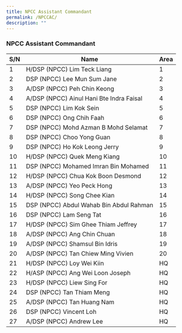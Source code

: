 ```yaml
---
title: NPCC Assistant Commandant
permalink: /NPCCAC/
description: ""
---
```

### NPCC Assistant Commandant



| S/N | Name | Area |
| -------- | -------- | -------- |
| 1     | H/DSP (NPCC) Lim Teck Liang     | 1     |
| 2     | DSP (NPCC) Lee Mun Sum Jane     | 2     |
| 3     | A/DSP (NPCC) Peh Chin Keong     | 3     |
| 4     | A/DSP (NPCC) Ainul Hani Bte Indra Faisal     | 4     |
| 5     | DSP (NPCC) Lim Kok Sein     | 5     |
| 6     | DSP (NPCC) Ong Chih Faah     | 6     |
| 7     | DSP (NPCC) Mohd Azman B Mohd Selamat     | 7     |
| 8     | DSP (NPCC) Choo Yong Guan     | 8     |
| 9     | DSP (NPCC) Ho Kok Leong Jerry     | 9     |
| 10     | H/DSP (NPCC) Quek Meng Kiang     | 10     |
| 11     | DSP (NPCC) Mohamed Imran Bin Mohamed     | 11     |
| 12     | H/DSP (NPCC) Chua Kok Boon Desmond     | 12     |
| 13     | A/DSP (NPCC) Yeo Peck Hong     | 13     |
| 14     | H/DSP (NPCC) Song Chee Kian     | 14     |
| 15     | DSP (NPCC) Abdul Wahab Bin Abdul Rahman     | 15     |
| 16     | DSP (NPCC) Lam Seng Tat     | 16     |
| 17     | H/DSP (NPCC) Sim Ghee Thiam Jeffrey     | 17     |
| 18     | A/DSP (NPCC) Ang Chin Chuan     | 18     |
| 19     | A/DSP (NPCC) Shamsul Bin Idris     | 19     |
| 20     | A/DSP (NPCC) Tan Chiew Ming Vivien     | 20     |
| 21     | H/DSP (NPCC) Loy Wei Kiin     | HQ     |
| 22     | H/ASP (NPCC) Ang Wei Loon Joseph     | HQ     |
| 23     | H/DSP (NPCC) Liew Sing For     | HQ     |
| 24     | DSP (NPCC) Tan Thiam Meng     | HQ     |
| 25     | A/DSP (NPCC) Tan Huang Nam     | HQ     |
| 26     | DSP (NPCC) Vincent Loh     | HQ     |
| 27     | A/DSP (NPCC) Andrew Lee     | HQ     |